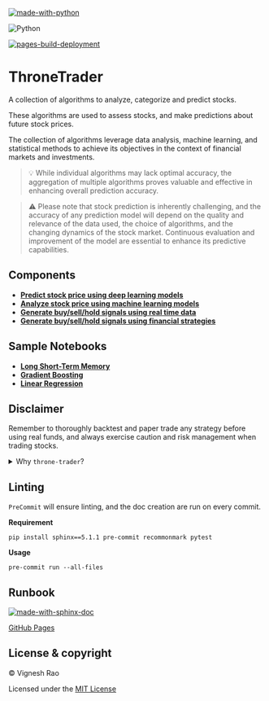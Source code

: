 [![made-with-python](https://img.shields.io/badge/Made%20with-Python-blue?style=for-the-badge&logo=Python)](https://python.org)

![Python](https://img.shields.io/badge/python-3.8%20%7C%203.9%20%7C%203.10%20%7C%203.11-orange)

[![pages-build-deployment](https://github.com/thevickypedia/throne-trader/actions/workflows/pages/pages-build-deployment/badge.svg)](https://github.com/thevickypedia/throne-trader/actions/workflows/pages/pages-build-deployment)

# ThroneTrader

A collection of algorithms to analyze, categorize and predict stocks.

These algorithms are used to assess stocks, and make predictions about future stock prices.

The collection of algorithms leverage data analysis, machine learning, and statistical methods to achieve its objectives in the context of financial markets and investments.

> :bulb: While individual algorithms may lack optimal accuracy, the aggregation of multiple algorithms proves valuable and effective in enhancing overall prediction accuracy.

> :warning: Please note that stock prediction is inherently challenging, and the accuracy of any prediction model will depend on the quality and relevance of the data used, the choice of algorithms, and the changing dynamics of the stock market. Continuous evaluation and improvement of the model are essential to enhance its predictive capabilities.

## Components
- [**Predict stock price using deep learning models**][dl_trade]
- [**Analyze stock price using machine learning models**][ml_trade]
- [**Generate buy/sell/hold signals using real time data**][realtime]
- [**Generate buy/sell/hold signals using financial strategies**][strategies]

## Sample Notebooks
- [**Long Short-Term Memory**][lstm]
- [**Gradient Boosting**][gradient]
- [**Linear Regression**][linear]

## Disclaimer
Remember to thoroughly backtest and paper trade any strategy before using real funds, and always exercise caution and risk management when trading stocks.

<details>
<summary>Why <code>throne-trader</code>?</summary>

<br>

<i>This name draws inspiration from the "Game of Thrones" series, where various characters vie for the Iron Throne, 
symbolizing power, wealth, and influence.
<br><br>
"ThroneTrader" signifies the algorithm's quest for dominance in the financial markets.
<br><br>
It suggests that my trading algorithm is on a mission to conquer the markets and achieve victory, 
much like the characters in the show strive to sit upon the Iron Throne.</i>

</details>

## Linting
`PreCommit` will ensure linting, and the doc creation are run on every commit.

**Requirement**
```shell
pip install sphinx==5.1.1 pre-commit recommonmark pytest
```

**Usage**
```shell
pre-commit run --all-files
```

## Runbook
[![made-with-sphinx-doc](https://img.shields.io/badge/Code%20Docs-Sphinx-1f425f.svg)](https://www.sphinx-doc.org/en/master/man/sphinx-autogen.html)

[GitHub Pages][docs]

## License & copyright

&copy; Vignesh Rao

Licensed under the [MIT License][license]

[dl_trade]: https://github.com/thevickypedia/throne-trader/blob/main/markdown/DL_ALGORITHMS.md
[ml_trade]: https://github.com/thevickypedia/throne-trader/blob/main/markdown/ML_ALGORITHMS.md
[realtime]: https://github.com/thevickypedia/throne-trader/blob/main/markdown/REALTIME.md
[strategies]: https://github.com/thevickypedia/throne-trader/blob/main/markdown/STRATEGIES.md
[license]: https://github.com/thevickypedia/throne-trader/blob/main/LICENSE
[docs]: https://thevickypedia.github.io/throne-trader/
[lstm]: https://github.com/thevickypedia/throne-trader/blob/main/notebook/lstm.ipynb
[gradient]: https://github.com/thevickypedia/throne-trader/blob/main/notebook/gradient_boosting.ipynb
[linear]: https://github.com/thevickypedia/throne-trader/blob/main/notebook/linear_regression.ipynb

